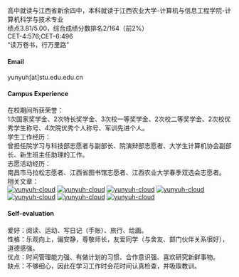 高中就读与江西省新余四中，本科就读于江西农业大学-计算机与信息工程学院-计算机科学与技术专业\
绩点3.81/5.00，综合成绩分数排名2/164（前2%）\
CET-4:576;CET-6:496\
“读万卷书，行万里路”

#### Email
yunyuh[at]stu.edu.edu.cn
#### Campus Experience
在校期间所获荣誉：\
    1次国家奖学金、2次特长奖学金、3次校一等奖学金、2次校二等奖学金、2次校优秀学生称号、4次院优秀个人称号、军训先进个人。\
学生工作经历：\
    曾担任院学习与科技部志愿者与副部长、院演辩部志愿者、大学生计算机协会副部长、新生班主任助理的工作。\
志愿活动经历：\
    南昌市马拉松志愿者、江西省图书馆志愿者、江西农业大学春季双选会志愿者。\
相关文章：\
[![yunyuh-cloud](https://img.shields.io/badge/国家奖学金-8A2BE2)](https://mp.weixin.qq.com/s/02zc1WsYKoR5qVUX5q9-3w)
[![yunyuh-cloud](https://img.shields.io/badge/蓝桥杯宣讲会-8A2BE2)](https://mp.weixin.qq.com/s/VUK2cdLhwME5YBgNV2NL4w)
[![yunyuh-cloud](https://img.shields.io/badge/班主任助理-8A2BE2)](https://mp.weixin.qq.com/s/1gw3STPURnbb2a7TJXdRaA)
[![yunyuh-cloud](https://img.shields.io/badge/优秀学生-8A2BE2)](https://mp.weixin.qq.com/s/9hkMCT2GOlw3HYU0bkbTsA)
[![yunyuh-cloud](https://img.shields.io/badge/大学生计算机协会-8A2BE2)](https://mp.weixin.qq.com/s/v2Dr0kEs8Ub2OaQVHzRJ2g)
[![yunyuh-cloud](https://img.shields.io/badge/数学建模-8A2BE2)](https://mp.weixin.qq.com/s/gjsjoIUtaYARSWDhaChXpA)
[![yunyuh-cloud](https://img.shields.io/badge/辩论赛-8A2BE2)](https://mp.weixin.qq.com/s/-KwJlZ2mrUvG_het-Qr5uA)
#### Self-evaluation
爱好：阅读、运动、写日记（手账）、旅行、绘画。\
性格：乐观向上，偏安静，尊敬师长，友爱同学（与舍友、部门伙伴关系很好），道德感强。\
优点：时间管理能力强、有做计划的习惯、合作意识强、喜欢研究新鲜事物。\
缺点：不够细心，因此在学习工作时会花时间认真检查，并吸取教训。


